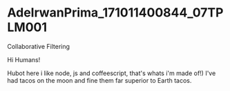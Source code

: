 # AdeIrwanPrima_171011400844_07TPLM001
Collaborative Filtering

Hi Humans!

Hubot here i like node, js and coffeescript, that's whats i'm made of!)
I've had tacos on the moon and fine them far superior to Earth tacos. 
